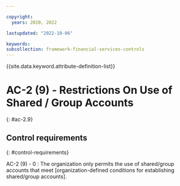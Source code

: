 ```yaml
---

copyright:
  years: 2020, 2022

lastupdated: "2022-10-06"

keywords: 
subcollection: framework-financial-services-controls
---
```


{{site.data.keyword.attribute-definition-list}}

               
# AC-2 (9) - Restrictions On Use of Shared / Group Accounts
{: #ac-2.9}

## Control requirements
{: #control-requirements}

AC-2 (9) - 0
    : The organization only permits the use of shared/group accounts that meet [organization-defined conditions for establishing shared/group accounts].






